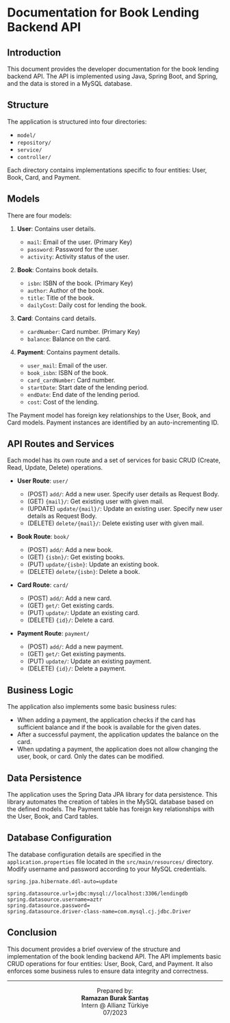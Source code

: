 # Documentation for Book Lending Backend API

## Introduction

This document provides the developer documentation for the book lending backend API. The API is implemented using Java, Spring Boot, and Spring, and the data is stored in a MySQL database.

## Structure

The application is structured into four directories:

- `model/`
- `repository/`
- `service/`
- `controller/`

Each directory contains implementations specific to four entities: User, Book, Card, and Payment.

## Models

There are four models:

1. **User**: Contains user details.
    - `mail`: Email of the user. (Primary Key)
    - `password`: Password for the user.
    - `activity`: Activity status of the user.

2. **Book**: Contains book details.
    - `isbn`: ISBN of the book. (Primary Key)
    - `author`: Author of the book.
    - `title`: Title of the book.
    - `dailyCost`: Daily cost for lending the book.

3. **Card**: Contains card details.
    - `cardNumber`: Card number. (Primary Key)
    - `balance`: Balance on the card.

4. **Payment**: Contains payment details.
    - `user_mail`: Email of the user.
    - `book_isbn`: ISBN of the book.
    - `card_cardNumber`: Card number.
    - `startDate`: Start date of the lending period.
    - `endDate`: End date of the lending period.
    - `cost`: Cost of the lending.

The Payment model has foreign key relationships to the User, Book, and Card models. Payment instances are identified by an auto-incrementing ID.

## API Routes and Services

Each model has its own route and a set of services for basic CRUD (Create, Read, Update, Delete) operations.

- **User Route**: `user/`
    - (POST) `add/`: Add a new user. Specify user details as Request Body.
    - (GET) `{mail}/`: Get existing user with given mail.
    - (UPDATE) `update/{mail}/`: Update an existing user. Specify new user details as Request Body.
    - (DELETE) `delete/{mail}/`: Delete existing user with given mail.

- **Book Route**: `book/`
    - (POST) `add/`: Add a new book.
    - (GET) `{isbn}/`: Get existing books.
    - (PUT) `update/{isbn}`: Update an existing book.
    - (DELETE) `delete/{isbn}`: Delete a book.

- **Card Route**: `card/`
    - (POST) `add/`: Add a new card.
    - (GET) `get/`: Get existing cards.
    - (PUT) `update/`: Update an existing card.
    - (DELETE) `{id}/`: Delete a card.

- **Payment Route**: `payment/`
    - (POST) `add/`: Add a new payment.
    - (GET) `get/`: Get existing payments.
    - (PUT) `update/`: Update an existing payment.
    - (DELETE) `{id}/`: Delete a payment.

## Business Logic

The application also implements some basic business rules:

- When adding a payment, the application checks if the card has sufficient balance and if the book is available for the given dates.
- After a successful payment, the application updates the balance on the card.
- When updating a payment, the application does not allow changing the user, book, or card. Only the dates can be modified.

## Data Persistence

The application uses the Spring Data JPA library for data persistence. This library automates the creation of tables in the MySQL database based on the defined models. The Payment table has foreign key relationships with the User, Book, and Card tables.

## Database Configuration

The database configuration details are specified in the `application.properties` file located in the `src/main/resources/` directory. Modify username and password according to your MySQL credentials.

```properties
spring.jpa.hibernate.ddl-auto=update

spring.datasource.url=jdbc:mysql://localhost:3306/lendingdb
spring.datasource.username=aztr
spring.datasource.password=
spring.datasource.driver-class-name=com.mysql.cj.jdbc.Driver
```

## Conclusion

This document provides a brief overview of the structure and implementation of the book lending backend API. The API implements basic CRUD operations for four entities: User, Book, Card, and Payment. It also enforces some business rules to ensure data integrity and correctness.

---

<p align="center">
Prepared by:<br>
<b>Ramazan Burak Sarıtaş</b><br>
Intern @ Allianz Türkiye<br>
07/2023<br>
</p>
